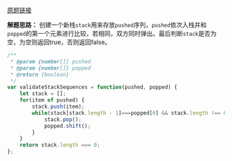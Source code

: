 [原题链接](https://leetcode-cn.com/problems/validate-stack-sequences/)

**解题思路：**
创建一个新栈` stack `用来存放` pushed `序列，` pushed `依次入栈并和` popped `的第一个元素进行比较，若相同，双方同时弹出。最后判断` stack `是否为空，为空则返回true，否则返回false。
```js
/**
 * @param {number[]} pushed
 * @param {number[]} popped
 * @return {boolean}
 */
var validateStackSequences = function(pushed, popped) {
    let stack = [];
    for(item of pushed) {
        stack.push(item);
        while(stack[stack.length - 1]===popped[0] && stack.length !== 0) {
            stack.pop();
            popped.shift();
        }
    }
    return stack.length === 0;
};
```